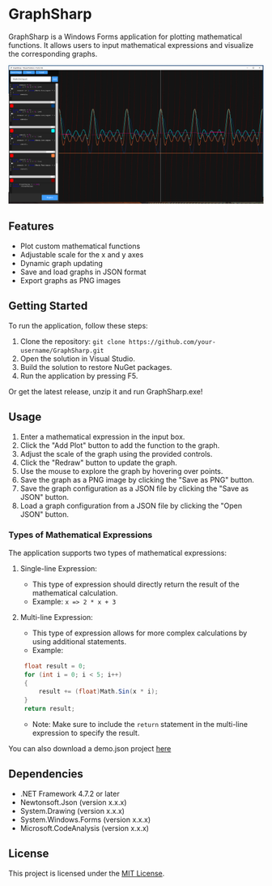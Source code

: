 # GraphSharp

GraphSharp is a Windows Forms application for plotting mathematical functions. It allows users to input mathematical expressions and visualize the corresponding graphs.

![graphsharp img](https://raw.githubusercontent.com/xVice/storage/main/graphsharp.PNG)

## Features

- Plot custom mathematical functions
- Adjustable scale for the x and y axes
- Dynamic graph updating
- Save and load graphs in JSON format
- Export graphs as PNG images

## Getting Started

To run the application, follow these steps:

1. Clone the repository: `git clone https://github.com/your-username/GraphSharp.git`
2. Open the solution in Visual Studio.
3. Build the solution to restore NuGet packages.
4. Run the application by pressing F5.

Or get the latest release, unzip it and run GraphSharp.exe!

## Usage

1. Enter a mathematical expression in the input box.
2. Click the "Add Plot" button to add the function to the graph.
3. Adjust the scale of the graph using the provided controls.
4. Click the "Redraw" button to update the graph.
5. Use the mouse to explore the graph by hovering over points.
6. Save the graph as a PNG image by clicking the "Save as PNG" button.
7. Save the graph configuration as a JSON file by clicking the "Save as JSON" button.
8. Load a graph configuration from a JSON file by clicking the "Open JSON" button.

### Types of Mathematical Expressions

The application supports two types of mathematical expressions:

1. Single-line Expression:
   - This type of expression should directly return the result of the mathematical calculation.
   - Example: `x => 2 * x + 3`

2. Multi-line Expression:
   - This type of expression allows for more complex calculations by using additional statements.
   - Example:
   ```csharp
    float result = 0;
    for (int i = 0; i < 5; i++)
    {
        result += (float)Math.Sin(x * i);
    }
    return result;
   ```
   - Note: Make sure to include the `return` statement in the multi-line expression to specify the result.

You can also download a demo.json project [here](https://github.com/xVice/storage/blob/main/demo.json)

## Dependencies

- .NET Framework 4.7.2 or later
- Newtonsoft.Json (version x.x.x)
- System.Drawing (version x.x.x)
- System.Windows.Forms (version x.x.x)
- Microsoft.CodeAnalysis (version x.x.x)

## License

This project is licensed under the [MIT License](LICENSE).

